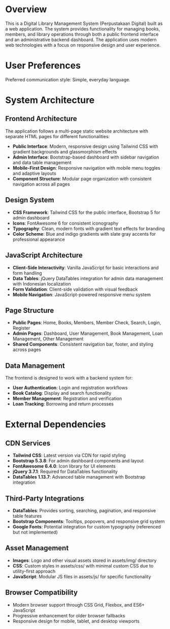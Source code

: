 # Overview

This is a Digital Library Management System (Perpustakaan Digital) built as a web application. The system provides functionality for managing books, members, and library operations through both a public frontend interface and an administrative backend dashboard. The application uses modern web technologies with a focus on responsive design and user experience.

# User Preferences

Preferred communication style: Simple, everyday language.

# System Architecture

## Frontend Architecture
The application follows a multi-page static website architecture with separate HTML pages for different functionalities:

- **Public Interface**: Modern, responsive design using Tailwind CSS with gradient backgrounds and glassmorphism effects
- **Admin Interface**: Bootstrap-based dashboard with sidebar navigation and data table management
- **Mobile-First Design**: Responsive navigation with mobile menu toggles and adaptive layouts
- **Component Structure**: Modular page organization with consistent navigation across all pages

## Design System
- **CSS Framework**: Tailwind CSS for the public interface, Bootstrap 5 for admin dashboard
- **Icons**: FontAwesome 6 for consistent iconography
- **Typography**: Clean, modern fonts with gradient text effects for branding
- **Color Scheme**: Blue and indigo gradients with slate gray accents for professional appearance

## JavaScript Architecture
- **Client-Side Interactivity**: Vanilla JavaScript for basic interactions and form handling
- **Data Tables**: jQuery DataTables integration for admin data management with Indonesian localization
- **Form Validation**: Client-side validation with visual feedback
- **Mobile Navigation**: JavaScript-powered responsive menu system

## Page Structure
- **Public Pages**: Home, Books, Members, Member Check, Search, Login, Register
- **Admin Pages**: Dashboard, User Management, Book Management, Loan Management, Other Management
- **Shared Components**: Consistent navigation bar, footer, and styling across pages

## Data Management
The frontend is designed to work with a backend system for:
- **User Authentication**: Login and registration workflows
- **Book Catalog**: Display and search functionality
- **Member Management**: Registration and verification
- **Loan Tracking**: Borrowing and return processes

# External Dependencies

## CDN Services
- **Tailwind CSS**: Latest version via CDN for rapid styling
- **Bootstrap 5.3.8**: For admin dashboard components and layout
- **FontAwesome 6.4.0**: Icon library for UI elements
- **jQuery 3.7.1**: Required for DataTables functionality
- **DataTables 1.13.7**: Advanced table management with Bootstrap integration

## Third-Party Integrations
- **DataTables**: Provides sorting, searching, pagination, and responsive table features
- **Bootstrap Components**: Tooltips, popovers, and responsive grid system
- **Google Fonts**: Potential integration for custom typography (referenced but not implemented)

## Asset Management
- **Images**: Logo and other visual assets stored in assets/img/ directory
- **CSS**: Custom styles in assets/css/ with minimal custom CSS due to utility-first approach
- **JavaScript**: Modular JS files in assets/js/ for specific functionality

## Browser Compatibility
- Modern browser support through CSS Grid, Flexbox, and ES6+ JavaScript
- Progressive enhancement for older browser fallbacks
- Responsive design for mobile, tablet, and desktop viewports